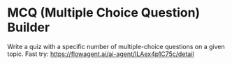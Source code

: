 # MCQ (Multiple Choice Question) Builder
Write a quiz with a specific number of multiple-choice questions on a given topic.
Fast try: https://flowagent.ai/ai-agent/ILAex4p1C75c/detail
